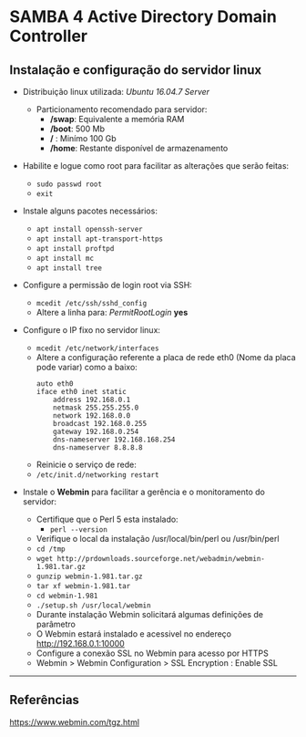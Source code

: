 # SAMBA 4 Active Directory Domain Controller
## Instalação e configuração do servidor linux

* Distribuição linux utilizada: *Ubuntu 16.04.7 Server*  
    * Particionamento recomendado para servidor:
      * **/swap**: Equivalente a memória RAM 
      * **/boot**: 500 Mb
      * **/** : Minímo 100 Gb
      * **/home**: Restante disponível de armazenamento

* Habilite e logue como root para facilitar as alterações que serão feitas:  
    * `sudo passwd root`
    * `exit` 
* Instale alguns pacotes necessários:  
    * `apt install openssh-server`
    * `apt install apt-transport-https`
    * `apt install proftpd`
    * `apt install mc`
    * `apt install tree`
* Configure a permissão de login root via SSH:
    * `mcedit /etc/ssh/sshd_config`
    * Altere a linha para: *PermitRootLogin* **yes** 
* Configure o IP fixo no servidor linux:
    * `mcedit /etc/network/interfaces`
    * Altere a configuração referente a placa de rede eth0 (Nome da placa pode variar) como a baixo:
      ~~~ 
      auto eth0 
      iface eth0 inet static
          address 192.168.0.1
          netmask 255.255.255.0
          network 192.168.0.0
          broadcast 192.168.0.255
          gateway 192.168.0.254
          dns-nameserver 192.168.168.254
          dns-nameserver 8.8.8.8
      ~~~
    * Reinicie o serviço de rede:
    * `/etc/init.d/networking restart`
* Instale o **Webmin** para facilitar a gerência e o monitoramento do servidor:
    * Certifique que o Perl 5 esta instalado:
      * `perl --version` 
    * Verifique o local da instalação /usr/local/bin/perl ou /usr/bin/perl
    * `cd /tmp`
    * `wget http://prdownloads.sourceforge.net/webadmin/webmin-1.981.tar.gz`
    * `gunzip webmin-1.981.tar.gz`
    * `tar xf webmin-1.981.tar`
    * `cd webmin-1.981`
    * `./setup.sh /usr/local/webmin`
    * Durante instalação Webmin solicitará algumas definições de parâmetro
    * O Webmin estará instalado e acessivel no endereço http://192.168.0.1:10000
    * Configure a conexão SSL no Webmin para acesso por HTTPS
    * Webmin > Webmin Configuration > SSL Encryption : Enable SSL
--------
## Referências
<https://www.webmin.com/tgz.html>  

